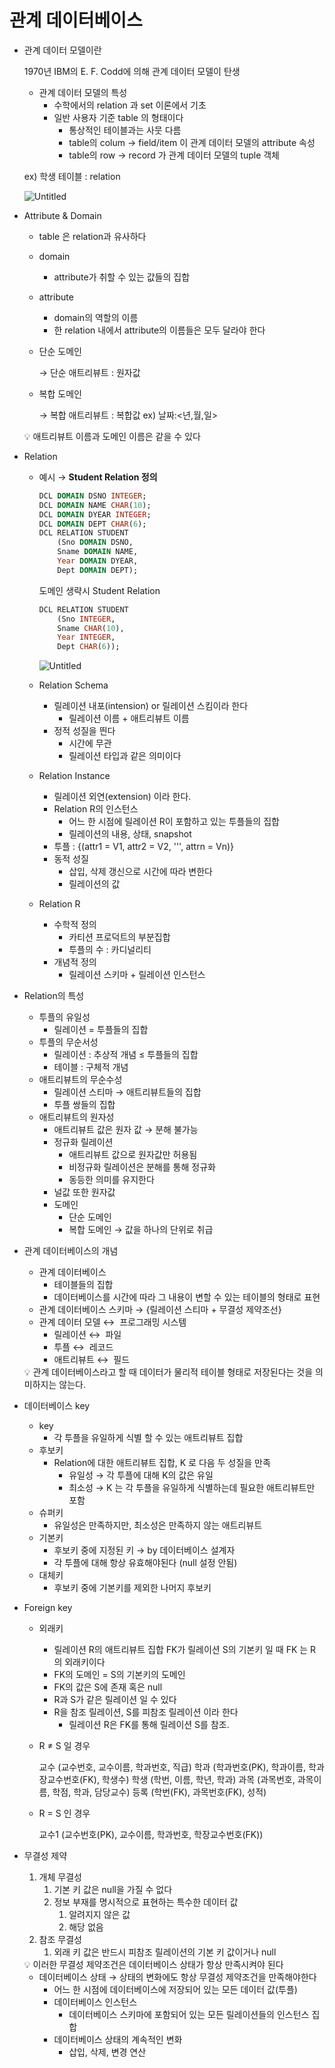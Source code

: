 # 관계 데이터베이스

- 관계 데이터 모델이란
    
    1970년 IBM의 E. F. Codd에 의해 관계 데이터 모델이 탄생
    
    - 관계 데이터 모델의 특성
        - 수학에서의 relation 과 set 이론에서 기초
        - 일반 사용자 기준 table 의 형태이다
            - 통상적인 테이블과는 사뭇 다름
            - table의 colum → field/item 이 관계 데이터 모델의 attribute 속성
            - table의 row → record 가 관계 데이터 모델의 tuple 객체
    
    ex) 학생 테이블 : relation
    
    ![Untitled](%E1%84%80%E1%85%AA%E1%86%AB%E1%84%80%E1%85%A8%20%E1%84%83%E1%85%A6%E1%84%8B%E1%85%B5%E1%84%90%E1%85%A5%E1%84%87%E1%85%A6%E1%84%8B%E1%85%B5%E1%84%89%E1%85%B3%208618465fca2743738ef318335bf42d13/Untitled.png)
    
- Attribute & Domain
    - table 은 relation과 유사하다
    - domain
        - attribute가 취할 수 있는 값들의 집합
    - attribute
        - domain의 역할의 이름
        - 한 relation 내에서 attribute의 이름들은 모두 달라야 한다
    - 단순 도메인
        
        → 단순 애트리뷰트 : 원자값
        
    - 복합 도메인
        
        → 복합 애트리뷰트 : 복합값 ex) 날짜:<년,월,일>
        
    
    <aside>
    💡 애트리뷰트 이름과 도메인 이름은 같을 수 있다
    
    </aside>
    
- Relation
    - 예시 → **Student Relation 정의**
        
        ```sql
        DCL DOMAIN DSNO INTEGER; 
        DCL DOMAIN NAME CHAR(10); 
        DCL DOMAIN DYEAR INTEGER; 
        DCL DOMAIN DEPT CHAR(6); 
        DCL RELATION STUDENT
        	(Sno DOMAIN DSNO, 
        	Sname DOMAIN NAME, 
        	Year DOMAIN DYEAR, 
        	Dept DOMAIN DEPT);
        ```
        
        도메인 생략시 Student Relation
        
        ```sql
        DCL RELATION STUDENT
        	(Sno INTEGER,
        	Sname CHAR(10), 
        	Year INTEGER,
        	Dept CHAR(6));
        ```
        
        ![Untitled](%E1%84%80%E1%85%AA%E1%86%AB%E1%84%80%E1%85%A8%20%E1%84%83%E1%85%A6%E1%84%8B%E1%85%B5%E1%84%90%E1%85%A5%E1%84%87%E1%85%A6%E1%84%8B%E1%85%B5%E1%84%89%E1%85%B3%208618465fca2743738ef318335bf42d13/Untitled%201.png)
        
    - Relation Schema
        - 릴레이션 내포(intension) or 릴레이션 스킴이라 한다
            - 릴레이션 이름 + 애트리뷰트 이름
        - 정적 성질을 띈다
            - 시간에 무관
            - 릴레이션 타입과 같은 의미이다
    - Relation Instance
        - 릴레이션 외연(extension) 이라 한다.
        - Relation R의 인스턴스
            - 어느 한 시점에 릴레이션 R이 포함하고 있는 투플들의 집합
            - 릴레이션의 내용, 상태, snapshot
        - 투플 : {(attr1 = V1, attr2 = V2, ''', attrn = Vn)}
        - 동적 성질
            - 삽입, 삭제 갱신으로 시간에 따라 변한다
            - 릴레이션의 값
    - Relation R
        - 수학적 정의
            - 카티션 프로덕트의 부분집합
            - 투플의 수 : 카디널리티
        - 개념적 정의
            - 릴레이션 스키마 + 릴레이션 인스턴스
- Relation의 특성
    - 투플의 유일성
        - 릴레이션 = 투플들의 집합
    - 투플의 무순서성
        - 릴레이션 : 추상적 개념 ≤ 투플들의 집합
        - 테이블 : 구체적 개념
    - 애트리뷰트의 무순수성
        - 릴레이션 스티마 → 애트리뷰트들의 집합
        - 투플 쌍들의 집합
    - 애트리뷰트의 원자성
        - 애트리뷰트 값은 원자 값 → 분해 불가능
        - 정규화 릴레이션
            - 애트리뷰트 값으로 원자값만 허용됨
            - 비정규화 릴레이션은 분해를 통해 정규화
            - 동등한 의미를 유지한다
        - 널값 또한 원자값
        - 도메인
            - 단순 도메인
            - 복합 도메인 → 값을 하나의 단위로 취급
- 관계 데이터베이스의 개념
    - 관계 데이터베이스
        - 테이블들의 집합
        - 데이터베이스를 시간에 따라 그 내용이 변할 수 있는 테이블의 형태로 표현
    - 관계 데이터베이스 스키마 → {릴레이션 스티마 + 무결성 제약조선}
    - 관계 데이터 모델 ↔  프로그래밍 시스템
        - 릴레이션 ↔  파일
        - 투플 ↔  레코드
        - 애트리뷰트 ↔  필드
    
    <aside>
    💡 관계 데이터베이스라고 할 때 데이터가 물리적 테이블 형태로 저장된다는 것을 의미하지는 않는다.
    
    </aside>
    
- 데이터베이스 key
    - key
        - 각 투플을 유일하게 식별 할 수 있는 애트리뷰트 집합
    - 후보키
        - Relation에 대한 애트리뷰트 집합, K 로 다음 두 성질을 만족
            - 유일성 → 각 투플에 대해 K의 값은 유일
            - 최소성 → K 는 각 투플을 유일하게 식별하는데 필요한 애트리뷰트만 포함
    - 슈퍼키
        - 유일성은 만족하지만, 최소성은 만족하지 않는 애트리뷰트
    - 기본키
        - 후보키 중에 지정된 키 → by 데이터베이스 설계자
        - 각 투플에 대해 항상 유효해야된다 (null 설정 안됨)
    - 대체키
        - 후보키 중에 기본키를 제외한 나머지 후보키
- Foreign key
    - 외래키
        - 릴레이션 R의 애트리뷰트 집합 FK가 릴레이션 S의 기본키 일 때 FK 는 R 의  외래키이다
        - FK의 도메인 = S의 기본키의 도메인
        - FK의 값은 S에 존재 혹은 null
        - R과 S가 같은 릴레이션 일 수 있다
        - R을 참조 릴레이션, S를 피참조 릴레이션 이라 한다
            - 릴레이션 R은 FK를 통해 릴레이션 S를 참조.
    - R ≠ S 일 경우
        
        교수 (교수번호, 교수이름, 학과번호, 직급)
        학과 (학과번호(PK), 학과이름, 학과장교수번호(FK), 학생수)
        학생 (학번, 이름, 학년, 학과)
        과목 (과목번호, 과목이름, 학점, 학과, 담당교수)
        등록 (학번(FK), 과목번호(FK), 성적)
        
    - R = S 인 경우
        
        교수1 (교수번호(PK), 교수이름, 학과번호, 학장교수번호(FK))
        
- 무결성 제약
    1. 개체 무결성
        1. 기본 키 값은 null을 가질 수 없다
        2. 정보 부재를 명시적으로 표현하는 특수한 데이터 값
            1. 알려지지 않은 값
            2. 해당 없음
    2. 참조 무결성
        1. 외래 키 값은 반드시 피참조 릴레이션의 기본 키 값이거나 null
    
    <aside>
    💡 이러한 무결성 제약조건은 데이터베이스 상태가 항상 만족시켜야 된다
    
    </aside>
    
    - 데이터베이스 상태 → 상태의 변화에도 항상 무결성 제약조건을 만족해야한다
        - 어느 한 시점에 데이터베이스에 저장되어 있는 모든 데이터 값(투플)
        - 데이터베이스 인스턴스
            - 데이터베이스 스키마에 포함되어 있는 모든 릴레이션들의 인스턴스 집합
        - 데이터베이스 상태의 계속적인 변화
            - 삽입, 삭제, 변경 연산